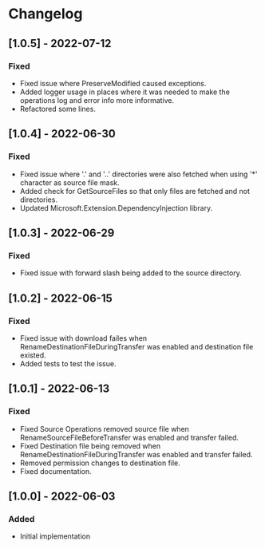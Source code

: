 # Changelog

## [1.0.5] - 2022-07-12
### Fixed
- Fixed issue where PreserveModified caused exceptions.
- Added logger usage in places where it was needed to make the operations log and error info more informative.
- Refactored some lines.

## [1.0.4] - 2022-06-30
### Fixed
- Fixed issue where '.' and '..' directories were also fetched when using '*' character as  source file mask.
- Added check for GetSourceFiles so that only files are fetched and not directories.
- Updated Microsoft.Extension.DependencyInjection library.

## [1.0.3] - 2022-06-29
### Fixed
- Fixed issue with forward slash being added to the source directory.

## [1.0.2] - 2022-06-15
### Fixed
- Fixed issue with download failes when RenameDestinationFileDuringTransfer was enabled and destination file existed.
- Added tests to test the issue.

## [1.0.1] - 2022-06-13
### Fixed
- Fixed Source Operations removed source file when RenameSourceFileBeforeTransfer was enabled and transfer failed.
- Fixed Destination file being removed when RenameDestinationFileDuringTransfer was enabled and transfer failed.
- Removed permission changes to destination file.
- Fixed documentation.

## [1.0.0] - 2022-06-03
### Added
- Initial implementation
